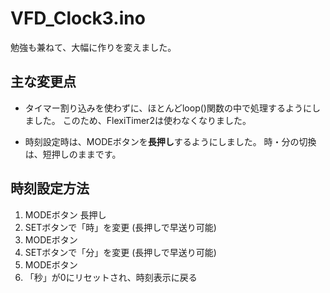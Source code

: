 # VFD_Clock3.ino

勉強も兼ねて、大幅に作りを変えました。

## 主な変更点

* タイマー割り込みを使わずに、ほとんどloop()関数の中で処理するようにしました。
このため、FlexiTimer2は使わなくなりました。

* 時刻設定時は、MODEボタンを**長押し**するようにしました。
時・分の切換は、短押しのままです。

## 時刻設定方法

1. MODEボタン 長押し
2. SETボタンで「時」を変更 (長押しで早送り可能)
3. MODEボタン
4. SETボタンで「分」を変更 (長押しで早送り可能)
5. MODEボタン
6. 「秒」が0にリセットされ、時刻表示に戻る